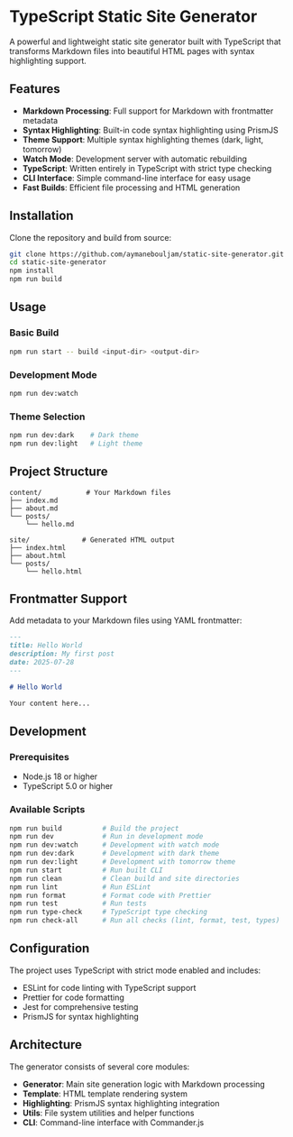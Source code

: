 # TypeScript Static Site Generator

A powerful and lightweight static site generator built with TypeScript that transforms Markdown files into beautiful HTML pages with syntax highlighting support.

## Features

- **Markdown Processing**: Full support for Markdown with frontmatter metadata
- **Syntax Highlighting**: Built-in code syntax highlighting using PrismJS
- **Theme Support**: Multiple syntax highlighting themes (dark, light, tomorrow)
- **Watch Mode**: Development server with automatic rebuilding
- **TypeScript**: Written entirely in TypeScript with strict type checking
- **CLI Interface**: Simple command-line interface for easy usage
- **Fast Builds**: Efficient file processing and HTML generation

## Installation

Clone the repository and build from source:

```bash
git clone https://github.com/aymanebouljam/static-site-generator.git
cd static-site-generator
npm install
npm run build
```

## Usage

### Basic Build

```bash
npm run start -- build <input-dir> <output-dir>
```

### Development Mode

```bash
npm run dev:watch
```

### Theme Selection

```bash
npm run dev:dark    # Dark theme
npm run dev:light   # Light theme
```

## Project Structure

```
content/           # Your Markdown files
├── index.md
├── about.md
└── posts/
    └── hello.md

site/             # Generated HTML output
├── index.html
├── about.html
└── posts/
    └── hello.html
```

## Frontmatter Support

Add metadata to your Markdown files using YAML frontmatter:

```markdown
---
title: Hello World
description: My first post
date: 2025-07-28
---

# Hello World

Your content here...
```

## Development

### Prerequisites

- Node.js 18 or higher
- TypeScript 5.0 or higher

### Available Scripts

```bash
npm run build          # Build the project
npm run dev            # Run in development mode
npm run dev:watch      # Development with watch mode
npm run dev:dark       # Development with dark theme
npm run dev:light      # Development with tomorrow theme
npm run start          # Run built CLI
npm run clean          # Clean build and site directories
npm run lint           # Run ESLint
npm run format         # Format code with Prettier
npm run test           # Run tests
npm run type-check     # TypeScript type checking
npm run check-all      # Run all checks (lint, format, test, types)
```

## Configuration

The project uses TypeScript with strict mode enabled and includes:

- ESLint for code linting with TypeScript support
- Prettier for code formatting
- Jest for comprehensive testing
- PrismJS for syntax highlighting

## Architecture

The generator consists of several core modules:

- **Generator**: Main site generation logic with Markdown processing
- **Template**: HTML template rendering system
- **Highlighting**: PrismJS syntax highlighting integration
- **Utils**: File system utilities and helper functions
- **CLI**: Command-line interface with Commander.js

